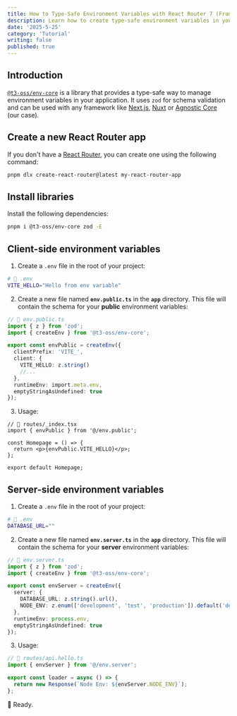 ```yaml
---
title: How to Type-Safe Environment Variables with React Router 7 (Framework)
description: Learn how to create type-safe environment variables in your React Router 7 application using the @t3-oss/env-core and zod libraries.
date: '2025-5-25'
category: 'Tutorial'
writing: false
published: true
---
```


## Introduction

[`@t3-oss/env-core`](https://github.com/t3-oss/t3-env) is a library that provides a type-safe way to manage environment variables in your application. It uses `zod` for schema validation and can be used with any framework like [Next.js](https://env.t3.gg/docs/nextjs), [Nuxt](https://env.t3.gg/docs/nuxt) or [Agnostic Core](https://env.t3.gg/docs/core) (our case).

## Create a new React Router app

If you don't have a [React Router](https://reactrouter.com/start/framework/installation), you can create one using the following command:

```bash
pnpm dlx create-react-router@latest my-react-router-app
```

## Install libraries

Install the following dependencies:

```bash
pnpm i @t3-oss/env-core zod -E
```

## Client-side environment variables

1. Create a `.env` file in the root of your project:

```bash
# 📄 .env
VITE_HELLO="Hello from env variable"
```

2. Create a new file named **`env.public.ts`** in the **`app`** directory. This file will contain the schema for your **public** environment variables:

```ts
// 📄 env.public.ts
import { z } from 'zod';
import { createEnv } from '@t3-oss/env-core';

export const envPublic = createEnv({
  clientPrefix: 'VITE_',
  client: {
    VITE_HELLO: z.string()
    //...
  },
  runtimeEnv: import.meta.env,
  emptyStringAsUndefined: true
});
```

3. Usage:

```tsx
// 📄 routes/_index.tsx
import { envPublic } from '@/env.public';

const Homepage = () => {
  return <p>{envPublic.VITE_HELLO}</p>;
};

export default Homepage;
```

## Server-side environment variables

1. Create a `.env` file in the root of your project:

```bash
# 📄 .env
DATABASE_URL=""
```

2. Create a new file named **`env.server.ts`** in the **`app`** directory. This file will contain the schema for your **server** environment variables:

```ts
// 📄 env.server.ts
import { z } from 'zod';
import { createEnv } from '@t3-oss/env-core';

export const envServer = createEnv({
  server: {
    DATABASE_URL: z.string().url(),
    NODE_ENV: z.enum(['development', 'test', 'production']).default('development')
  },
  runtimeEnv: process.env,
  emptyStringAsUndefined: true
});
```

3. Usage:

```ts
// 📄 routes/api.hello.ts
import { envServer } from '@/env.server';

export const loader = async () => {
  return new Response(`Node Env: ${envServer.NODE_ENV}`);
};
```

🚀 Ready.